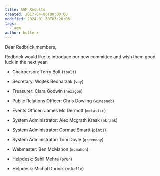 ```yaml
---
title: AGM Results
created: 2017-04-06T00:00:00
modified: 2024-01-30T03:20:06
tags:
  - agm
author: butlerx
---
```


Dear Redbrick members,

Redbrick would like to introduce our new committee and wish them good luck in the next year.

* Chairperson: Terry Bolt (`tbolt`)

* Secretary: Wojtek Bednarzak (`voy`)

* Treasurer: Ciara Godwin (`hexagon`)

* Public Relations Officer: Chris Dowling (`winesnob`)

* Events Officer: James Mc Dermott (`mctastic`)

* System Administrator: Alex Mcgrath Kraak (`akraak`)

* System Administrator: Cormac Smartt (`pints`)

* System Administrator: Tom Doyle (`greenday`)

* Webmaster: Ben McMahon (`mcmahon`)

* Helpdesk: Sahil Mehra (`pr0n`)

* Helpdesk: Michal Durinik (`mikello`)
